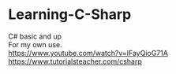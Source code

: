 # Learning-C-Sharp
C# basic and up<br>
For my own use.<br>
https://www.youtube.com/watch?v=IFayQioG71A<br>
https://www.tutorialsteacher.com/csharp

